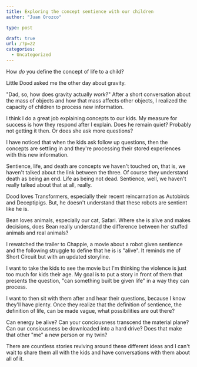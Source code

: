 ```yaml
---
title: Exploring the concept sentience with our children
author: "Juan Orozco"

type: post

draft: true
url: /?p=22
categories:
  - Uncategorized
---
```


How _do_ you define the concept of life to a child?

Little Dood asked me the other day about gravity.

"Dad, so, how does gravity actually _work_?" After a short conversation about the mass of objects and how that mass affects other objects, I realized the capacity of children to process new information.

I think I do a great job explaining concepts to our kids. My measure for success is how they respond after I explain. Does he remain quiet? Probably not getting it then. Or does she ask more questions?

I have noticed that when the kids ask follow up questions, then the concepts are settling in and they're processing their stored experiences with this new information.

Sentience, life, and death are concepts we haven't touched on, that is, we haven't talked about the link between the three. Of course they understand death as being an end. Life as being not dead. Sentience, well, we haven't really talked about that at all, really.

Dood loves Transformers, especially their recent reincarnation as Autobirds and Deceptipigs. But, he doesn't understand that these robots are sentient like he is.

Bean loves animals, especially our cat, Safari. Where she is alive and makes decisions, does Bean really understand the difference between her stuffed animals and real animals?

I rewatched the trailer to Chappie, a movie about a robot given sentience and the following struggle to define that he is is "alive". It reminds me of Short Circuit but with an updated storyline.

I want to take the kids to see the movie but I'm thinking the violence is just too much for kids their age. My goal is to put a story in front of them that presents the question, "can something built be given life" in a way they can process.

I want to then sit with them after and hear their questions, because I know they'll have plenty. Once they realize that the definition of sentience, the definition of life, can be made vague, what possibilities are out there?

Can energy be alive? Can your conciousness transcend the material plane? Can our consiousness be downloaded into a hard drive? Does that make that other "me" a new person or my twin?

There are countless stories revlving around these different ideas and I can't wait to share them all with the kids and have conversations with them about all of it.

